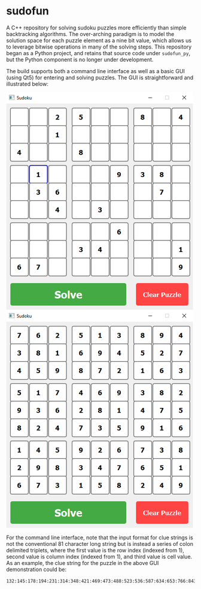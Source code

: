 # sudofun
A C++ repository for solving sudoku puzzles more efficiently than simple backtracking algorithms. The over-arching paradigm is to model the solution space for each puzzle element as a nine bit value, which allows us to leverage bitwise operations in many of the solving steps. This repository began as a Python project, and retains that source code under `sudofun_py`, but the Python component is no longer under development.

The build supports both a command line interface as well as a basic GUI (using Qt5) for entering and solving puzzles. The GUI is straightforward and illustrated below:

![](/misc/guiunsolved.png) ![](/misc//guisolved.png)

For the command line interface, note that the input format for clue strings is not the conventional 81 character long string but is instead a series of colon delimited triplets, where the first value is the row index (indexed from 1), second value is column index (indexed from 1), and third value is cell value. As an example, the clue string for the puzzle in the above GUI demonstration could be:
```
132:145:178:194:231:314:348:421:469:473:488:523:536:587:634:653:766:843:854:891:916:927:999
``` 